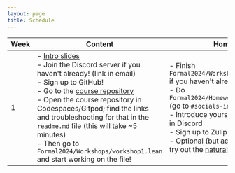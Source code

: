 ```yaml
---
layout: page
title: Schedule
---
```


| Week | Content | Homework |
|------|---------|----------|
| 1 | - <a href="https://glams-lean-2024.github.io/ForMaL_intro.pdf">Intro slides</a> <br> - Join the Discord server if you haven't already! (link in email) <br> - Sign up to GitHub! <br> - Go to the [course repository](https://github.com/glams-lean-2024/formal-2024) <br> - Open the course repository in Codespaces/Gitpod; find the links and troubleshooting for that in the `readme.md` file (this will take ~5 minutes) <br> - Then go to `Formal2024/Workshops/workshop1.lean` and start working on the file! | - Finish `Formal2024/Workshops/workshop1.lean` if you haven't already <br> - Do `Formal2024/Homeworks/homework1.lean` (go to `#socials-info` in Discord) <br> - Introduce yourself in `#new-members` in Discord <br> - Sign up to Zulip [here](https://leanprover.zulipchat.com/) <br> - Optional (but addictive) homework: try out the [natural number game](https://adam.math.hhu.de/#/g/leanprover-community/nng4) |
